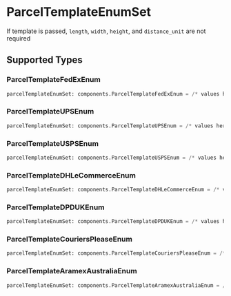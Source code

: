 # ParcelTemplateEnumSet

If template is passed, `length`, `width`, `height`, and `distance_unit` are not required


## Supported Types

### ParcelTemplateFedExEnum

```python
parcelTemplateEnumSet: components.ParcelTemplateFedExEnum = /* values here */
```

### ParcelTemplateUPSEnum

```python
parcelTemplateEnumSet: components.ParcelTemplateUPSEnum = /* values here */
```

### ParcelTemplateUSPSEnum

```python
parcelTemplateEnumSet: components.ParcelTemplateUSPSEnum = /* values here */
```

### ParcelTemplateDHLeCommerceEnum

```python
parcelTemplateEnumSet: components.ParcelTemplateDHLeCommerceEnum = /* values here */
```

### ParcelTemplateDPDUKEnum

```python
parcelTemplateEnumSet: components.ParcelTemplateDPDUKEnum = /* values here */
```

### ParcelTemplateCouriersPleaseEnum

```python
parcelTemplateEnumSet: components.ParcelTemplateCouriersPleaseEnum = /* values here */
```

### ParcelTemplateAramexAustraliaEnum

```python
parcelTemplateEnumSet: components.ParcelTemplateAramexAustraliaEnum = /* values here */
```

